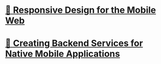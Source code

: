 # [🔧 Responsive Design for the Mobile Web](../client-side/responsive-design.md)
# [🔧 Creating Backend Services for Native Mobile Applications](native-mobile-backend.md)
